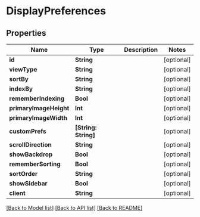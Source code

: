 # DisplayPreferences

## Properties
Name | Type | Description | Notes
------------ | ------------- | ------------- | -------------
**id** | **String** |  | [optional] 
**viewType** | **String** |  | [optional] 
**sortBy** | **String** |  | [optional] 
**indexBy** | **String** |  | [optional] 
**rememberIndexing** | **Bool** |  | [optional] 
**primaryImageHeight** | **Int** |  | [optional] 
**primaryImageWidth** | **Int** |  | [optional] 
**customPrefs** | **[String: String]** |  | [optional] 
**scrollDirection** | **String** |  | [optional] 
**showBackdrop** | **Bool** |  | [optional] 
**rememberSorting** | **Bool** |  | [optional] 
**sortOrder** | **String** |  | [optional] 
**showSidebar** | **Bool** |  | [optional] 
**client** | **String** |  | [optional] 

[[Back to Model list]](../README.md#documentation-for-models) [[Back to API list]](../README.md#documentation-for-api-endpoints) [[Back to README]](../README.md)


